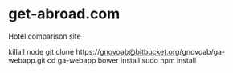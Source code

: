 # get-abroad.com
Hotel comparison site

killall node
git clone https://gnovoab@bitbucket.org/gnovoab/ga-webapp.git
cd ga-webapp
bower install
sudo npm install
